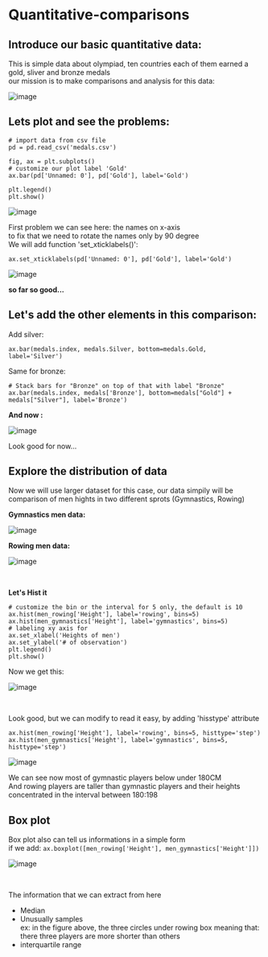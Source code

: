 # Quantitative-comparisons
## Introduce our basic quantitative data:

This is simple data about olympiad, ten countries each of them earned a gold, sliver and bronze medals <br />
our mission is to make comparisons and analysis for this data:

![image](https://user-images.githubusercontent.com/43391147/126034931-f1a99f84-58a3-4e27-a0d0-0dde22913e90.png)

## Lets plot and see the problems:

```
# import data from csv file
pd = pd.read_csv('medals.csv')

fig, ax = plt.subplots()
# customize our plot label 'Gold'
ax.bar(pd['Unnamed: 0'], pd['Gold'], label='Gold')

plt.legend()
plt.show()
```

![image](https://user-images.githubusercontent.com/43391147/126035081-cb7e80a0-8df3-4f80-bf92-621eec27b5c3.png)

First problem we can see here: the names on x-axis<br />
to fix that we need to rotate the names only by 90 degree<br />
We will add function 'set_xticklabels()':

```
ax.set_xticklabels(pd['Unnamed: 0'], pd['Gold'], label='Gold')
```

![image](https://user-images.githubusercontent.com/43391147/126035161-962b8207-a613-44a5-a014-254b14afafaf.png)

**so far so good...**

## Let's add the other elements in this comparison:

Add silver:<br />

```
ax.bar(medals.index, medals.Silver, bottom=medals.Gold, label='Silver')
```

Same for bronze:<br />

```
# Stack bars for "Bronze" on top of that with label "Bronze"
ax.bar(medals.index, medals['Bronze'], bottom=medals["Gold"] + medals["Silver"], label='Bronze')
```

**And now :**

![image](https://user-images.githubusercontent.com/43391147/126035332-f8322888-6d84-43e0-9129-d21a6e95b677.png)

Look good for now...

## Explore the distribution of data

Now we will use larger dataset for this case, our data simpily will be comparison of men hights in two different sprots (Gymnastics, Rowing)

**Gymnastics men data:**

![image](https://user-images.githubusercontent.com/43391147/126051549-8a0abc6c-2a9a-47de-b179-23a2133b5ad4.png)
<br />

**Rowing men data:**

![image](https://user-images.githubusercontent.com/43391147/126051566-8b3b700b-692a-483a-ad41-a397a6429451.png)

<br />

**Let's Hist it**

```
# customize the bin or the interval for 5 only, the default is 10
ax.hist(men_rowing['Height'], label='rowing', bins=5)
ax.hist(men_gymnastics['Height'], label='gymnastics', bins=5)
# labeling xy axis for 
ax.set_xlabel('Heights of men')
ax.set_ylabel('# of observation')
plt.legend()
plt.show()
```

Now we get this:

![image](https://user-images.githubusercontent.com/43391147/126051754-e2e78f65-533f-41af-9fc6-1d5be871b5c1.png)

<br />

Look good, but we can modify to read it easy, by adding 'hisstype' attribute <br />

```
ax.hist(men_rowing['Height'], label='rowing', bins=5, histtype='step')
ax.hist(men_gymnastics['Height'], label='gymnastics', bins=5, histtype='step')
```

![image](https://user-images.githubusercontent.com/43391147/126051780-db94ec81-a1d7-4ace-863b-00c217791f8a.png)
<br />

We can see now most of gymnastic players below under 180CM <br />
And rowing players are taller than gymnastic players and their heights concentrated in the interval between 180:198<br>

## Box plot

Box plot also can tell us informations in a simple form <br />
if we add: ``` ax.boxplot([men_rowing['Height'], men_gymnastics['Height']]) ``` <br />


![image](https://user-images.githubusercontent.com/43391147/126059413-696f7d9d-746d-4e2b-9614-46347577b91f.png)

<br />

The information that we can extract from here
* Median
* Unusually samples <br>
  ex: in the figure above, the three circles under rowing box meaning that: there three players are more shorter than others <br>
* interquartile range




